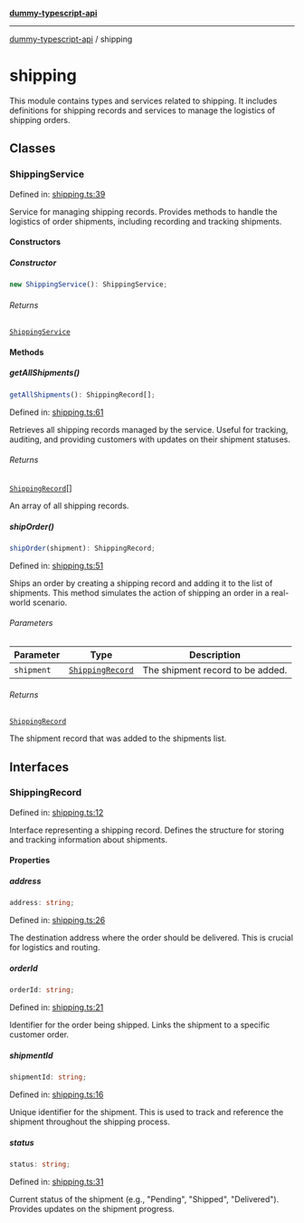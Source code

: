 [**dummy-typescript-api**](README.md)

***

[dummy-typescript-api](README.md) / shipping

# shipping

This module contains types and services related to shipping.
It includes definitions for shipping records and services to manage the logistics of shipping orders.

## Classes

### ShippingService

Defined in: [shipping.ts:39](https://github.com/typedoc2md/dummy-typescript-api/blob/main/src/shipping.ts#L39)

Service for managing shipping records.
Provides methods to handle the logistics of order shipments, including recording and tracking shipments.

#### Constructors

##### Constructor

```ts
new ShippingService(): ShippingService;
```

###### Returns

[`ShippingService`](#shippingservice)

#### Methods

##### getAllShipments()

```ts
getAllShipments(): ShippingRecord[];
```

Defined in: [shipping.ts:61](https://github.com/typedoc2md/dummy-typescript-api/blob/main/src/shipping.ts#L61)

Retrieves all shipping records managed by the service.
Useful for tracking, auditing, and providing customers with updates on their shipment statuses.

###### Returns

[`ShippingRecord`](#shippingrecord)[]

An array of all shipping records.

##### shipOrder()

```ts
shipOrder(shipment): ShippingRecord;
```

Defined in: [shipping.ts:51](https://github.com/typedoc2md/dummy-typescript-api/blob/main/src/shipping.ts#L51)

Ships an order by creating a shipping record and adding it to the list of shipments.
This method simulates the action of shipping an order in a real-world scenario.

###### Parameters

| Parameter | Type | Description |
| ------ | ------ | ------ |
| `shipment` | [`ShippingRecord`](#shippingrecord) | The shipment record to be added. |

###### Returns

[`ShippingRecord`](#shippingrecord)

The shipment record that was added to the shipments list.

## Interfaces

### ShippingRecord

Defined in: [shipping.ts:12](https://github.com/typedoc2md/dummy-typescript-api/blob/main/src/shipping.ts#L12)

Interface representing a shipping record.
Defines the structure for storing and tracking information about shipments.

#### Properties

##### address

```ts
address: string;
```

Defined in: [shipping.ts:26](https://github.com/typedoc2md/dummy-typescript-api/blob/main/src/shipping.ts#L26)

The destination address where the order should be delivered. This is crucial for logistics and routing.

##### orderId

```ts
orderId: string;
```

Defined in: [shipping.ts:21](https://github.com/typedoc2md/dummy-typescript-api/blob/main/src/shipping.ts#L21)

Identifier for the order being shipped. Links the shipment to a specific customer order.

##### shipmentId

```ts
shipmentId: string;
```

Defined in: [shipping.ts:16](https://github.com/typedoc2md/dummy-typescript-api/blob/main/src/shipping.ts#L16)

Unique identifier for the shipment. This is used to track and reference the shipment throughout the shipping process.

##### status

```ts
status: string;
```

Defined in: [shipping.ts:31](https://github.com/typedoc2md/dummy-typescript-api/blob/main/src/shipping.ts#L31)

Current status of the shipment (e.g., "Pending", "Shipped", "Delivered"). Provides updates on the shipment progress.
